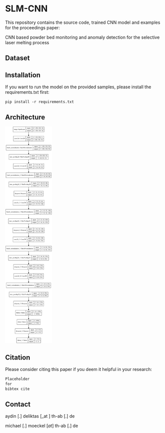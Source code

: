 # **SLM-CNN**

This repository contains the source code, trained CNN model and examples for the proceedings paper:

CNN based powder bed monitoring and anomaly detection for the selective laser melting process

## Dataset

## Installation

If you want to run the model on the provided samples, please install the requirements.txt first:
```
pip install -r requirements.txt
```

## Architecture
<img src="./model_plot.png" width=30% height=30%>

## **Citation**

Please consider citing this paper if you deem it helpful in your research:

```
Placeholder
for
bibtex cite
```

## **Contact**
aydin [.] deliktas [_at ] th-ab [.] de

michael [.] moeckel [_at_] th-ab [.] de
